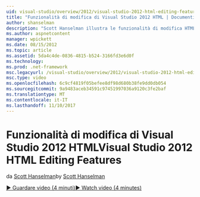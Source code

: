 ```yaml
---
uid: visual-studio/overview/2012/visual-studio-2012-html-editing-features
title: "Funzionalità di modifica di Visual Studio 2012 HTML | Documenti Microsoft"
author: shanselman
description: "Scott Hanselman illustra le funzionalità di modifica HTML in Visual Studio 2012."
ms.author: aspnetcontent
manager: wpickett
ms.date: 08/15/2012
ms.topic: article
ms.assetid: 5da4c4de-0836-4815-b524-3166fd3e6d0f
ms.technology: 
ms.prod: .net-framework
msc.legacyurl: /visual-studio/overview/2012/visual-studio-2012-html-editing-features
msc.type: video
ms.openlocfilehash: 6c9cf4819f05befee8df98d680b38fe9dd0db054
ms.sourcegitcommit: 9a9483aceb34591c97451997036a9120c3fe2baf
ms.translationtype: MT
ms.contentlocale: it-IT
ms.lasthandoff: 11/10/2017
---
```

<a name="visual-studio-2012-html-editing-features"></a><span data-ttu-id="11681-103">Funzionalità di modifica di Visual Studio 2012 HTML</span><span class="sxs-lookup"><span data-stu-id="11681-103">Visual Studio 2012 HTML Editing Features</span></span>
====================
<span data-ttu-id="11681-104">da [Scott Hanselman](https://github.com/shanselman)</span><span class="sxs-lookup"><span data-stu-id="11681-104">by [Scott Hanselman](https://github.com/shanselman)</span></span>

[<span data-ttu-id="11681-105">&#9654; Guardare video (4 minuti)</span><span class="sxs-lookup"><span data-stu-id="11681-105">&#9654; Watch video (4 minutes)</span></span>](https://channel9.msdn.com/Blogs/ASP-NET-Site-Videos/visual-studio-2012-html-editing-features)
